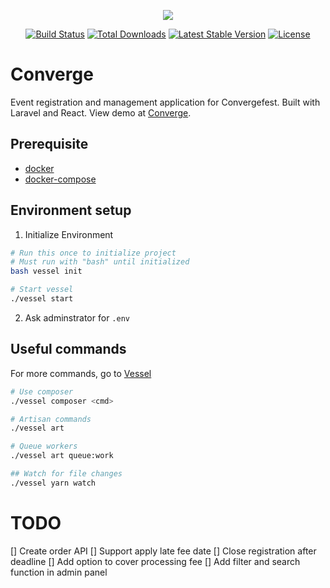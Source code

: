 <p align="center"><img src="https://laravel.com/assets/img/components/logo-laravel.svg"></p>

<p align="center">
<a href="https://travis-ci.org/laravel/framework"><img src="https://travis-ci.org/laravel/framework.svg" alt="Build Status"></a>
<a href="https://packagist.org/packages/laravel/framework"><img src="https://poser.pugx.org/laravel/framework/d/total.svg" alt="Total Downloads"></a>
<a href="https://packagist.org/packages/laravel/framework"><img src="https://poser.pugx.org/laravel/framework/v/stable.svg" alt="Latest Stable Version"></a>
<a href="https://packagist.org/packages/laravel/framework"><img src="https://poser.pugx.org/laravel/framework/license.svg" alt="License"></a>
</p>

# Converge
Event registration and management application for Convergefest. Built with Laravel and React. View demo at [Converge](https://converge.sonyachan.com/events/1).

## Prerequisite

- [docker](https://docs.docker.com/install/linux/docker-ce/ubuntu/)
- [docker-compose](https://docs.docker.com/compose/install/)

## Environment setup

1. Initialize Environment
```bash
# Run this once to initialize project
# Must run with "bash" until initialized
bash vessel init

# Start vessel
./vessel start
```
2. Ask adminstrator for `.env`

## Useful commands

For more commands, go to [Vessel](https://vessel.shippingdocker.com/docs/everyday-usage/)
```bash
# Use composer
./vessel composer <cmd>

# Artisan commands
./vessel art

# Queue workers
./vessel art queue:work

## Watch for file changes
./vessel yarn watch
```


# TODO

[] Create order API 
[] Support apply late fee date
[] Close registration after deadline
[] Add option to cover processing fee
[] Add filter and search function in admin panel